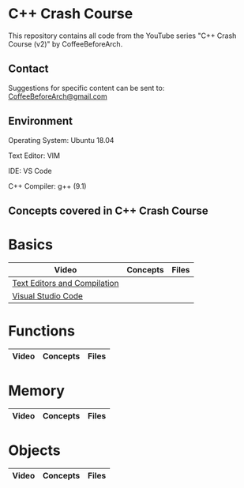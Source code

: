# C++ Crash Course
This repository contains all code from the YouTube series "C++ Crash Course (v2)" by CoffeeBeforeArch.

## Contact

Suggestions for specific content can be sent to: CoffeeBeforeArch@gmail.com


## Environment 
Operating System: Ubuntu 18.04

Text Editor: VIM

IDE: VS Code

C++ Compiler: g++ (9.1)

## Concepts covered in C++ Crash Course
# Basics
| Video | Concepts | Files |
| ----- | -------- | ----- |
|[Text Editors and Compilation](https://youtu.be/fBK19n2x-Bg) | | |
|[Visual Studio Code](https://youtu.be/T55-wbdSJQQ) | | |

# Functions
| Video | Concepts | Files |
| ----- | -------- | ----- |

# Memory
| Video | Concepts | Files |
| ----- | -------- | ----- |

# Objects
| Video | Concepts | Files |
| ----- | -------- | ----- |
